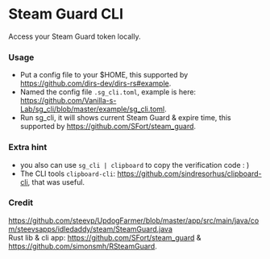 # Steam Guard CLI

Access your Steam Guard token locally.

### Usage

- Put a config file to your $HOME, this supported by https://github.com/dirs-dev/dirs-rs#example.
- Named the config file `.sg_cli.toml`, example is
  here: https://github.com/Vanilla-s-Lab/sg_cli/blob/master/example/sg_cli.toml.
- Run sg_cli, it will shows current Steam Guard & expire time, this supported by https://github.com/SFort/steam_guard.

### Extra hint

- you also can use `sg_cli | clipboard` to copy the verification code : )
- The CLI tools `clipboard-cli`: https://github.com/sindresorhus/clipboard-cli, that was useful.

### Credit

https://github.com/steevp/UpdogFarmer/blob/master/app/src/main/java/com/steevsapps/idledaddy/steam/SteamGuard.java  
Rust lib & cli app: https://github.com/SFort/steam_guard & https://github.com/simonsmh/RSteamGuard.

